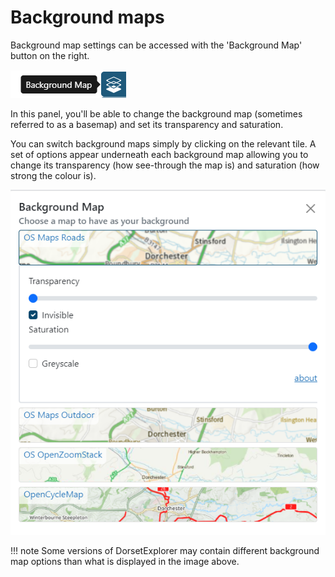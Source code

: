 # Background maps

Background map settings can be accessed with the 'Background Map' button on the right.

![Background maps button](../assets/images/basemap-button.png)

In this panel, you'll be able to change the background map (sometimes referred to as a basemap) and set its transparency and saturation.

You can switch background maps simply by clicking on the relevant tile. A set of options appear underneath each background map allowing you to change its transparency (how see-through the map is) and saturation (how strong the colour is). 

![Background maps panel - showing the different maps you can choose from and also how you can change the transparency and saturation](../assets/images/basemap-panel.png)

!!! note
    Some versions of DorsetExplorer may contain different background map options than what is displayed in the image above.
